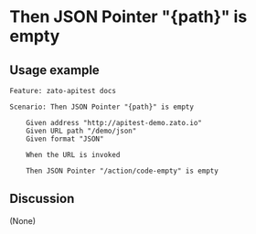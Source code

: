 
Then JSON Pointer "{path}" is empty
=============================================================================================================

Usage example
-------------

```
Feature: zato-apitest docs

Scenario: Then JSON Pointer "{path}" is empty

    Given address "http://apitest-demo.zato.io"
    Given URL path "/demo/json"
    Given format "JSON"

    When the URL is invoked

    Then JSON Pointer "/action/code-empty" is empty
```

Discussion
----------

(None)